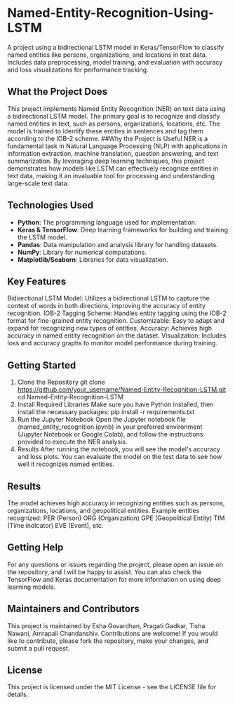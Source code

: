 # Named-Entity-Recognition-Using-LSTM
A project using a bidirectional LSTM model in Keras/TensorFlow to classify named entities like persons, organizations, and locations in text data. Includes data preprocessing, model training, and evaluation with accuracy and loss visualizations for performance tracking.

## What the Project Does
This project implements Named Entity Recognition (NER) on text data using a bidirectional LSTM model. The primary goal is to recognize and classify named entities in text, such as persons, organizations, locations, etc. The model is trained to identify these entities in sentences and tag them according to the IOB-2 scheme.
##Why the Project is Useful
NER is a fundamental task in Natural Language Processing (NLP) with applications in information extraction, machine translation, question answering, and text summarization. By leveraging deep learning techniques, this project demonstrates how models like LSTM can effectively recognize entities in text data, making it an invaluable tool for processing and understanding large-scale text data.

## Technologies Used
- **Python**: The programming language used for implementation.
- **Keras & TensorFlow**: Deep learning frameworks for building and training the LSTM model.
- **Pandas**: Data manipulation and analysis library for handling datasets.
- **NumPy**: Library for numerical computations.
- **Matplotlib/Seaborn**: Libraries for data visualization.

## Key Features
Bidirectional LSTM Model: Utilizes a bidirectional LSTM to capture the context of words in both directions, improving the accuracy of entity recognition.
IOB-2 Tagging Scheme: Handles entity tagging using the IOB-2 format for fine-grained entity recognition.
Customizable: Easy to adapt and expand for recognizing new types of entities.
Accuracy: Achieves high accuracy in named entity recognition on the dataset.
Visualization: Includes loss and accuracy graphs to monitor model performance during training.

## Getting Started
1. Clone the Repository
git clone https://github.com/your_username/Named-Entity-Recognition-LSTM.git
cd Named-Entity-Recognition-LSTM
2. Install Required Libraries
Make sure you have Python installed, then install the necessary packages:
pip install -r requirements.txt
3. Run the Jupyter Notebook
Open the Jupyter notebook file (named_entity_recognition.ipynb) in your preferred environment (Jupyter Notebook or Google Colab), and follow the instructions provided to execute the NER analysis.
4. Results
After running the notebook, you will see the model's accuracy and loss plots. You can evaluate the model on the test data to see how well it recognizes named entities.

## Results
The model achieves high accuracy in recognizing entities such as persons, organizations, locations, and geopolitical entities.
Example entities recognized:
PER (Person)
ORG (Organization)
GPE (Geopolitical Entity)
TIM (Time indicator)
EVE (Event), etc.

## Getting Help
For any questions or issues regarding the project, please open an issue on the repository, and I will be happy to assist. You can also check the TensorFlow and Keras documentation for more information on using deep learning models.

## Maintainers and Contributors
This project is maintained by Esha Govardhan, Pragati Gadkar, Tisha Nawani, Amrapali Chandanshiv. Contributions are welcome! If you would like to contribute, please fork the repository, make your changes, and submit a pull request.

## License
This project is licensed under the MIT License - see the LICENSE file for details.
